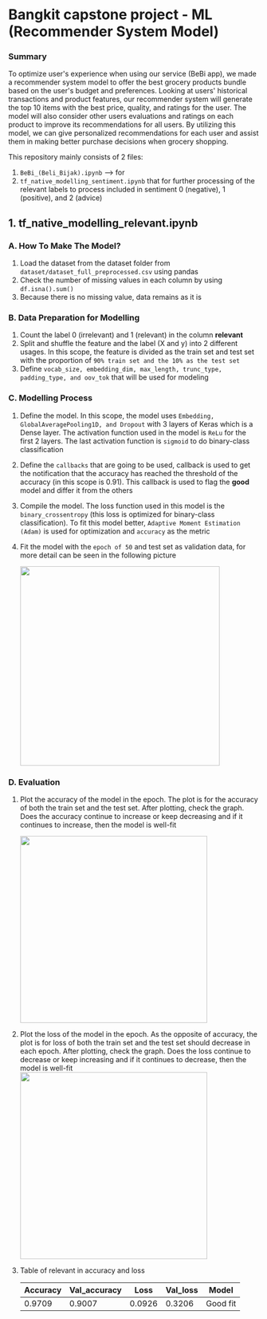 # Bangkit capstone project - ML (Recommender System Model)


### Summary
To optimize user's experience when using our service (BeBi app), we made a recommender system model to offer the best grocery products bundle based on the user's budget and preferences. Looking at users' historical transactions and product features, our recommender system will generate the top 10 items with the best price, quality, and ratings for the user. The model will also consider other users evaluations and ratings on each product to improve its recommendations for all users. By utilizing this model, we can give personalized recommendations for each user and assist them in making better purchase decisions when grocery shopping. 

This repository mainly consists of 2 files:
1. `BeBi_(Beli_Bijak).ipynb` --> for 
3. `tf_native_modelling_sentiment.ipynb` that for further processing of the relevant labels to process included in sentiment 0 (negative), 1 (positive), and 2 (advice)

## 1. tf_native_modelling_relevant.ipynb
### A. How To Make The Model?
1. Load the dataset from the dataset folder from `dataset/dataset_full_preprocessed.csv` using pandas
2. Check the number of missing values in each column by using `df.isna().sum()`
3. Because there is no missing value, data remains as it is

### B. Data Preparation for Modelling
1. Count the label 0 (irrelevant) and 1 (relevant) in the column **relevant**
2. Split and shuffle the feature and the label (X and y) into 2 different usages. In this scope, the feature is divided as the train set and test set with the proportion of `90% train set and the 10% as the test set`
3. Define `vocab_size, embedding_dim, max_length, trunc_type, padding_type, and oov_tok` that will be used for modeling

### C. Modelling Process
1. Define the model. In this scope, the model uses `Embedding, GlobalAveragePooling1D, and Dropout` with 3 layers of Keras which is a Dense layer. The activation function used in the model is `ReLu` for the first 2 layers. The last activation function is `sigmoid` to do binary-class classification
2. Define the `callbacks` that are going to be used, callback is used to get the notification that the accuracy has reached the threshold of the accuracy (in this scope is 0.91). This callback is used to flag the **good** model and differ it from the others
3. Compile the model. The loss function used in this model is the `binary_crossentropy` (this loss is optimized for binary-class classification). To fit this model better, `Adaptive Moment Estimation (Adam)` is used for optimization and `accuracy` as the metric
5. Fit the model with the `epoch of 50` and test set as validation data, for more detail can be seen in the following picture

      <img src="https://github.com/Yousei-kun/StarWord-NLP-FeedbackValidator/blob/ml-development/image/model_relevant.png" width="400" />

### D. Evaluation
1. Plot the accuracy of the model in the epoch. The plot is for the accuracy of both the train set and the test set. After plotting, check the graph. Does the accuracy continue to increase or keep decreasing and if it continues to increase, then the model is well-fit 
               
      <img src="https://github.com/Yousei-kun/StarWord-NLP-FeedbackValidator/blob/ml-development/image/acc_relevant.png" width="375" />

2. Plot the loss of the model in the epoch. As the opposite of accuracy, the plot is for loss of both the train set and the test set should decrease in each epoch. After plotting, check the graph. Does the loss continue to decrease or keep increasing and if it continues to decrease, then the model is well-fit                         
               <img src="https://github.com/Yousei-kun/StarWord-NLP-FeedbackValidator/blob/ml-development/image/loss_relevant.png" width="375" />
               
3. Table of relevant in accuracy and loss

   | Accuracy | Val_accuracy | Loss   | Val_loss | Model    |
   | -------- | ------------ | ------ | -------- | -------- |
   | 0.9709   | 0.9007       | 0.0926 | 0.3206   | Good fit |
   
